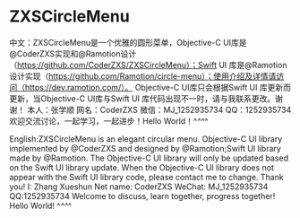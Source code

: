 # ZXSCircleMenu
中文：ZXSCircleMenu是一个优雅的圆形菜单，Objective-C UI库是@CoderZXS实现和@Ramotion设计（https://github.com/CoderZXS/ZXSCircleMenu）；Swift UI 库是@Ramotion设计实现（https://github.com/Ramotion/circle-menu）；使用介绍及详情请访问（https://dev.ramotion.com/）。
Objective-C UI库只会根据Swift UI 库更新而更新，当Objective-C UI库与Swift UI 库代码出现不一时，请与我联系更改。谢谢！
本人：张学顺 网名：CoderZXS 微信：MJ_1252935734 QQ：1252935734 欢迎交流讨论，一起学习，一起进步！Hello World！^_^^_^

English:ZXSCircleMenu is an elegant circular menu. Objective-C UI library implemented by @CoderZXS and designed by @Ramotion;Swift UI library made by @Ramotion.
The Objective-C UI library will only be updated based on the Swift UI library update. When the Objective-C UI library does not appear with the Swift UI library code, please contact me to change. Thank you!
I: Zhang Xueshun Net name: CoderZXS WeChat: MJ_1252935734 QQ:1252935734 Welcome to discuss, learn together, progress together! Hello World! ^_^^_^
